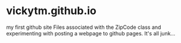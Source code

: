 # vickytm.github.io
my first github site
Files associated with the ZipCode class and experimenting with posting a webpage to github pages. It's all junk...
